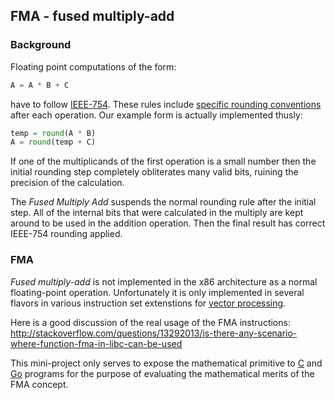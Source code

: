 ## FMA - fused multiply-add

### Background
Floating point computations of the form:

```python
A = A * B + C
```

have to follow [IEEE-754](https://en.wikipedia.org/wiki/IEEE_floating_point "In-depth information about floating-point").  These rules include [specific rounding conventions](https://en.wikipedia.org/wiki/IEEE_floating_point#Rounding_rules) after each operation. Our example form is actually implemented thusly:

```python
temp = round(A * B)
A = round(temp + C)
```

If one of the multiplicands of the first operation is a small number then the initial rounding step completely obliterates many valid bits, ruining the precision of the calculation.

The *Fused Multiply Add* suspends the normal rounding rule after the initial step.  All of the internal bits that were calculated in the multiply are kept around to be used in the addition operation.  Then the final result has correct IEEE-754 rounding applied.

### FMA

*Fused multiply-add* is not implemented in the x86 architecture as a normal floating-point operation.  Unfortunately it is only implemented in several flavors in various instruction set extenstions for [vector processing](https://en.wikipedia.org/wiki/Vector_processor). 

Here is a good discussion of the real usage of the FMA instructions: http://stackoverflow.com/questions/13292013/is-there-any-scenario-where-function-fma-in-libc-can-be-used

This mini-project only serves to expose the mathematical primitive to [C](https://www.amazon.com/Programming-Language-Brian-W-Kernighan/dp/0131103628/ref=sr_1_1?ie=UTF8&qid=1490511096&sr=8-1&keywords=the+c+programming+language) and [Go](https://www.amazon.com/Programming-Language-Addison-Wesley-Professional-Computing/dp/0134190440/ref=sr_1_1?ie=UTF8&qid=1490511148&sr=8-1&keywords=the+go+programming+language) programs for the purpose of evaluating the mathematical merits of the FMA concept.

